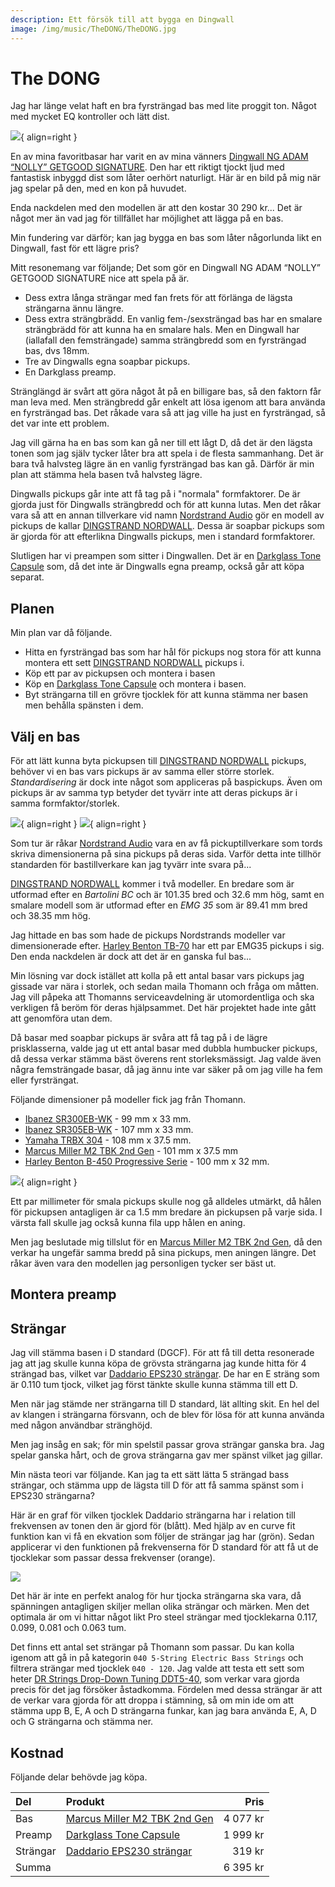 ```yaml
---
description: Ett försök till att bygga en Dingwall
image: /img/music/TheDONG/TheDONG.jpg
---
```


# The DONG
Jag har länge velat haft en bra fyrsträngad bas med lite proggit ton. Något med mycket EQ kontroller och lätt dist.

![](/img/music/TheDONG/JosefMedKonOchDingwall.jpeg){ align=right }

En av mina favoritbasar har varit en av mina vänners [Dingwall NG ADAM “NOLLY” GETGOOD SIGNATURE](https://dingwallguitars.com/bass/ng-adam-nolly-getgood-signature/). Den har ett riktigt tjockt ljud med fantastisk inbyggd dist som låter oerhört naturligt. Här är en bild på mig när jag spelar på den, med en kon på huvudet.

Enda nackdelen med den modellen är att den kostar 30 290 kr... Det är något mer än vad jag för tillfället har möjlighet att lägga på en bas.
<!-- 2 699 € -->

Min fundering var därför; kan jag bygga en bas som låter någorlunda likt en Dingwall, fast för ett lägre pris?

Mitt resonemang var följande; Det som gör en Dingwall NG ADAM “NOLLY” GETGOOD SIGNATURE nice att spela på är.

- Dess extra långa strängar med fan frets för att förlänga de lägsta strängarna ännu längre.
- Dess extra strängbrädd. En vanlig fem-/sexsträngad bas har en smalare strängbrädd för att kunna ha en smalare hals. Men en Dingwall har (iallafall den femsträngade) samma strängbredd som en fyrsträngad bas, dvs 18mm.
- Tre av Dingwalls egna soapbar pickups.
- En Darkglass preamp.

Stränglängd är svårt att göra något åt på en billigare bas, så den faktorn får man leva med. Men strängbredd går enkelt att lösa igenom att bara använda en fyrsträngad bas. Det råkade vara så att jag ville ha just en fyrsträngad, så det var inte ett problem.

Jag vill gärna ha en bas som kan gå ner till ett lågt D, då det är den lägsta tonen som jag själv tycker låter bra att spela i de flesta sammanhang. Det är bara två halvsteg lägre än en vanlig fyrsträngad bas kan gå. Därför är min plan att stämma hela basen två halvsteg lägre.

Dingwalls pickups går inte att få tag på i "normala" formfaktorer. De är gjorda just för Dingwalls strängbredd och för att kunna lutas. Men det råkar vara så att en annan tillverkare vid namn [Nordstrand Audio](https://nordstrandaudio.com/) gör en modell av pickups de kallar [DINGSTRAND NORDWALL](https://nordstrandaudio.com/collections/4-string-soapbar-bass-pickups/products/dingstrand-nordwall-4). Dessa är soapbar pickups som är gjorda för att efterlikna Dingwalls pickups, men i standard formfaktorer.

Slutligen har vi preampen som sitter i Dingwallen. Det är en [Darkglass Tone Capsule](https://www.darkglass.com/creation/tone-capsule/) som, då det inte är Dingwalls egna preamp, också går att köpa separat.

## Planen

Min plan var då följande.

- Hitta en fyrsträngad bas som har hål för pickups nog stora för att kunna montera ett sett [DINGSTRAND NORDWALL](https://nordstrandaudio.com/collections/4-string-soapbar-bass-pickups/products/dingstrand-nordwall-4) pickups i.
- Köp ett par av pickupsen och montera i basen
- Köp en [Darkglass Tone Capsule](https://www.darkglass.com/creation/tone-capsule/) och montera i basen.
- Byt strängarna till en grövre tjocklek för att kunna stämma ner basen men behålla spänsten i dem.

## Välj en bas

För att lätt kunna byta pickupsen till [DINGSTRAND NORDWALL](https://nordstrandaudio.com/collections/4-string-soapbar-bass-pickups/products/dingstrand-nordwall-4) pickups, behöver vi en bas vars pickups är av samma eller större storlek. _Standardisering_ är dock inte något som appliceras på baspickups. Även om pickups är av samma typ betyder det tyvärr inte att deras pickups är i samma formfaktor/storlek.

![](/img/music/TheDONG/NORDSTRAND_BC.png){ align=right }
![](/img/music/TheDONG/NORDSTRAND_EMG35.png){ align=right }

Som tur är råkar [Nordstrand Audio](https://nordstrandaudio.com/) vara en av få pickuptillverkare som tords skriva dimensionerna på sina pickups på deras sida. Varför detta inte tillhör standarden för bastillverkare kan jag tyvärr inte svara på...

[DINGSTRAND NORDWALL](https://nordstrandaudio.com/collections/4-string-soapbar-bass-pickups/products/dingstrand-nordwall-4) kommer i två modeller. En bredare som är utformad efter en _Bartolini BC_ och är $101.35$ bred och $32.6$ mm hög, samt en smalare modell som är utformad efter en _EMG 35_ som är $89.41$ mm bred och $38.35$ mm hög.

Jag hittade en bas som hade de pickups Nordstrands modeller var dimensionerade efter. [Harley Benton TB-70](https://www.thomann.de/intl/harley_benton_tb_70_sbk_deluxe_series_bundle.htm) har ett par EMG35 pickups i sig. Den enda nackdelen är dock att det är en ganska ful bas...

Min lösning var dock istället att kolla på ett antal basar vars pickups jag gissade var nära i storlek, och sedan maila Thomann och fråga om måtten. Jag vill påpeka att Thomanns serviceavdelning är utomordentliga och ska verkligen få beröm för deras hjälpsammet. Det här projektet hade inte gått att genomföra utan dem.

Då basar med soapbar pickups är svåra att få tag på i de lägre prisklasserna, valde jag ut ett antal basar med dubbla humbucker pickups, då dessa verkar stämma bäst överens rent storleksmässigt. Jag valde även några femsträngade basar, då jag ännu inte var säker på om jag ville ha fem eller fyrsträngat.

Följande dimensioner på modeller fick jag från Thomann.

- [Ibanez SR300EB-WK](https://www.thomann.de/se/ibanez_sr300eb_wk.htm) - $99$ mm x $33$ mm.
- [Ibanez SR305EB-WK](https://www.thomann.de/gb/ibanez_sr305eb_wk.htm) - $107$ mm x $33$ mm.
- [Yamaha TRBX 304](https://www.thomann.de/gb/yamaha_trbx_305_bl.htm) - $108$ mm x $37.5$ mm.
- [Marcus Miller M2 TBK 2nd Gen](https://www.thomann.de/gb/marcus_miller_m2_tbk_2nd_gen.htm) - $101$ mm x $37.5$ mm
- [Harley Benton B-450 Progressive Serie](https://www.thomann.de/gb/harley_benton_b_450_black_progressive_serie.htm) - $100$ mm x $32$ mm.

![](/img/music/TheDONG/Miller_M2.jpg){ align=right }

Ett par millimeter för smala pickups skulle nog gå alldeles utmärkt, då hålen för pickupsen antagligen är ca $1.5$ mm bredare än pickupsen på varje sida. I värsta fall skulle jag också kunna fila upp hålen en aning.

Men jag beslutade mig tillslut för en [Marcus Miller M2 TBK 2nd Gen](https://www.thomann.de/gb/marcus_miller_m2_tbk_2nd_gen.htm), då den verkar ha ungefär samma bredd på sina pickups, men aningen längre. Det råkar även vara den modellen jag personligen tycker ser bäst ut.

## Montera preamp

## Strängar
Jag vill stämma basen i D standard (DGCF). För att få till detta resonerade jag att jag skulle kunna köpa de grövsta strängarna jag kunde hitta för 4 strängad bas, vilket var [Daddario EPS230 strängar](https://www.thomann.de/gb/daddario_eps_230_ebasssaiten.htm). De har en E sträng som är 0.110 tum tjock, vilket jag först tänkte skulle kunna stämma till ett D.

Men när jag stämde ner strängarna till D standard, lät allting skit. En hel del av klangen i strängarna försvann, och de blev för lösa för att kunna använda med någon användbar stränghöjd.

Men jag insåg en sak; för min spelstil passar grova strängar ganska bra. Jag spelar ganska hårt, och de grova strängarna gav mer spänst vilket jag gillar.

Min nästa teori var följande. Kan jag ta ett sätt lätta 5 strängad bass strängar, och stämma upp de lägsta till D för att få samma spänst som i EPS230 strängarna?

Här är en graf för vilken tjocklek Daddario strängarna har i relation till frekvensen av tonen den är gjord för (blått). Med hjälp av en curve fit funktion kan vi få en ekvation som följer de strängar jag har (grön). Sedan applicerar vi den funktionen på frekvenserna för D standard för att få ut de tjocklekar som passar dessa frekvenser (orange).

![](/img/music/TheDONG/Plot_1.png)

Det här är inte en perfekt analog för hur tjocka strängarna ska vara, då spänningen antagligen skiljer mellan olika strängar och märken. Men det optimala är om vi hittar något likt Pro steel strängar med tjocklekarna $0.117$, $0.099$, $0.081$ och $0.063$ tum.

Det finns ett antal set strängar på Thomann som passar. Du kan kolla igenom att gå in på kategorin `040 5-String Electric Bass Strings` och filtrera strängar med tjocklek `040 - 120`. Jag valde att testa ett sett som heter [DR Strings Drop-Down Tuning DDT5-40](https://www.thomann.de/intl/dr_strings_drop_down_tuning_ddt5_40.htm), som verkar vara gjorda precis för det jag försöker åstadkomma. Fördelen med dessa strängar är att de verkar vara gjorda för att droppa i stämning, så om min ide om att stämma upp B, E, A och D strängarna funkar, kan jag bara använda E, A, D och G strängarna och stämma ner.


## Kostnad

Följande delar behövde jag köpa.

| Del | Produkt | Pris |
|:-|:-|-:|
| Bas | [Marcus Miller M2 TBK 2nd Gen](https://www.thomann.de/gb/marcus_miller_m2_tbk_2nd_gen.htm) | 4 077 kr <!-- £309 --> |
| Preamp | [Darkglass Tone Capsule](https://www.darkglass.com/creation/tone-capsule/) | 1 999 kr <!-- £159 --> |
| Strängar | [Daddario EPS230 strängar](https://www.thomann.de/gb/daddario_eps_230_ebasssaiten.htm) | 319 kr <!-- £24.90 --> |
| Summa | | 6 395 kr |